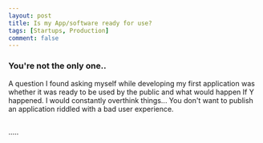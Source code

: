 ```yaml
---
layout: post
title: Is my App/software ready for use?
tags: [Startups, Production]
comment: false
---
```


### You're not the only one..
A question I found asking myself while developing my first application was whether it was ready to be used by the public and what would happen If Y happened. I would constantly overthink things... You don't want to publish an application riddled with a bad user experience. 

## 

.....


